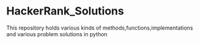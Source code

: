 # HackerRank_Solutions
This repository holds various kinds of methods,functions,implementations and various problem solutions in python 
